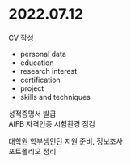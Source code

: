 # 2022.07.12

CV 작성
- personal data
- education
- research interest
- certification
- project
- skills and techniques

성적증명서 발급  
AIFB 자격인증 시험환경 점검  

대학원 학부생인턴 지원 준비, 정보조사  
포트폴리오 정리
